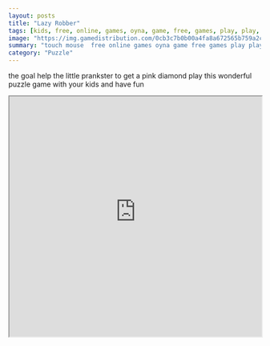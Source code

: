 ```yaml
---
layout: posts
title: "Lazy Robber"
tags: [kids, free, online, games, oyna, game, free, games, play, play, games]
image: "https://img.gamedistribution.com/0cb3c7b0b00a4fa8a672565b759a2c5e.jpg"
summary: "touch mouse  free online games oyna game free games play play games"
category: "Puzzle"
---
```


the goal help the little prankster to get a pink diamond play this wonderful puzzle game with your kids and have fun

<iframe width="100%" height="480px;" src="https://html5.gamedistribution.com/0cb3c7b0b00a4fa8a672565b759a2c5e/"></iframe>